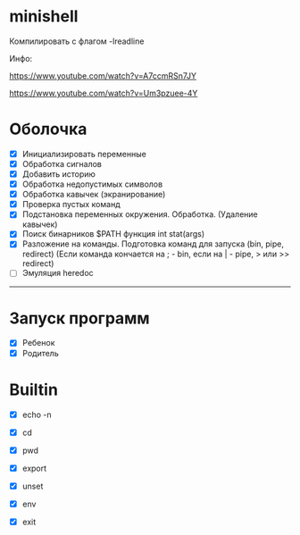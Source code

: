 # minishell
Компилировать с флагом -lreadline

Инфо:

https://www.youtube.com/watch?v=A7ccmRSn7JY

https://www.youtube.com/watch?v=Um3pzuee-4Y

# Оболочка
- [x] Инициализировать переменные
- [x] Обработка сигналов
- [x] Добавить историю
- [x] Обработка недопустимых символов
- [x] Обработка кавычек (экранирование)
- [x] Проверка пустых команд
- [x] Подстановка переменных окружения. Обработка. (Удаление кавычек)
- [x] Поиск бинарников $PATH функция int stat(args)
- [x] Разложение на команды. Подготовка команд для запуска (bin, pipe, redirect) (Если команда кончается на ; - bin, если на | - pipe, > или >> redirect)
- [ ] Эмуляция heredoc
------------------------------------------------------------
# Запуск программ
- [x] Ребенок
- [x] Родитель

# Builtin
- [x] echo -n
- [x] cd
- [x] pwd
- [x] export
- [x] unset
- [x] env
- [x] exit


